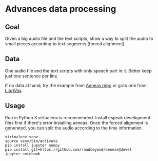 # Advances data processing

## Goal

Given a big audio file and the text scripts, show a way to split the audio to small pieces according to text segments (forced alignment).

## Data

One audio file and the text scripts with only speech part in it. Better keep just one sentence per line.

If no data at hand, try the example from [Aeneas repo](https://github.com/readbeyond/aeneas/tree/devel) or grab one from [LibriVox](https://librivox.org).

## Usage

Run in Python 3 virtualenv is recommended. Install espeak development files first if there's error installing aeneas. Once the forced alignment is generated, you can split the audio according to the time information.

```shell
virtualenv venv
source venv/bin/activate
pip install jupyter numpy
pip install git+https://github.com/readbeyond/aeneas@devel
jupyter notebook
```
